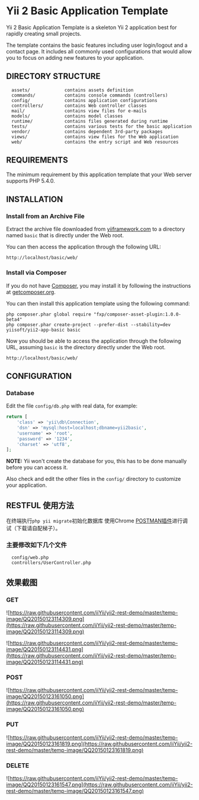 Yii 2 Basic Application Template
================================

Yii 2 Basic Application Template is a skeleton Yii 2 application best for
rapidly creating small projects.

The template contains the basic features including user login/logout and a contact page.
It includes all commonly used configurations that would allow you to focus on adding new
features to your application.


DIRECTORY STRUCTURE
-------------------

      assets/             contains assets definition
      commands/           contains console commands (controllers)
      config/             contains application configurations
      controllers/        contains Web controller classes
      mail/               contains view files for e-mails
      models/             contains model classes
      runtime/            contains files generated during runtime
      tests/              contains various tests for the basic application
      vendor/             contains dependent 3rd-party packages
      views/              contains view files for the Web application
      web/                contains the entry script and Web resources



REQUIREMENTS
------------

The minimum requirement by this application template that your Web server supports PHP 5.4.0.


INSTALLATION
------------

### Install from an Archive File

Extract the archive file downloaded from [yiiframework.com](http://www.yiiframework.com/download/) to
a directory named `basic` that is directly under the Web root.

You can then access the application through the following URL:

~~~
http://localhost/basic/web/
~~~


### Install via Composer

If you do not have [Composer](http://getcomposer.org/), you may install it by following the instructions
at [getcomposer.org](http://getcomposer.org/doc/00-intro.md#installation-nix).

You can then install this application template using the following command:

~~~
php composer.phar global require "fxp/composer-asset-plugin:1.0.0-beta4"
php composer.phar create-project --prefer-dist --stability=dev yiisoft/yii2-app-basic basic
~~~

Now you should be able to access the application through the following URL, assuming `basic` is the directory
directly under the Web root.

~~~
http://localhost/basic/web/
~~~


CONFIGURATION
-------------

### Database

Edit the file `config/db.php` with real data, for example:

```php
return [
    'class' => 'yii\db\Connection',
    'dsn' => 'mysql:host=localhost;dbname=yii2basic',
    'username' => 'root',
    'password' => '1234',
    'charset' => 'utf8',
];
```

**NOTE:** Yii won't create the database for you, this has to be done manually before you can access it.

Also check and edit the other files in the `config/` directory to customize your application.

RESTFUL 使用方法
--------------

在终端执行`php yii migrate`初始化数据库
使用Chrome [POSTMAN插件](http://www.getpostman.com/)进行调试（下载请自配梯子）。

### 主要修改如下几个文件

```
  config/web.php
  controllers/UserController.php
```

效果截图
--------------

### GET
![https://raw.githubusercontent.com/iiYii/yii2-rest-demo/master/temp-image/QQ20150123114309.png](https://raw.githubusercontent.com/iiYii/yii2-rest-demo/master/temp-image/QQ20150123114309.png)


![https://raw.githubusercontent.com/iiYii/yii2-rest-demo/master/temp-image/QQ20150123114431.png](https://raw.githubusercontent.com/iiYii/yii2-rest-demo/master/temp-image/QQ20150123114431.png)

### POST
![https://raw.githubusercontent.com/iiYii/yii2-rest-demo/master/temp-image/QQ20150123161050.png](https://raw.githubusercontent.com/iiYii/yii2-rest-demo/master/temp-image/QQ20150123161050.png)

### PUT
![https://raw.githubusercontent.com/iiYii/yii2-rest-demo/master/temp-image/QQ20150123161819.png](https://raw.githubusercontent.com/iiYii/yii2-rest-demo/master/temp-image/QQ20150123161819.png)

### DELETE
![https://raw.githubusercontent.com/iiYii/yii2-rest-demo/master/temp-image/QQ20150123161547.png](https://raw.githubusercontent.com/iiYii/yii2-rest-demo/master/temp-image/QQ20150123161547.png)
